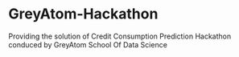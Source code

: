 # GreyAtom-Hackathon
Providing the solution of Credit Consumption Prediction Hackathon conduced by GreyAtom School Of Data Science
